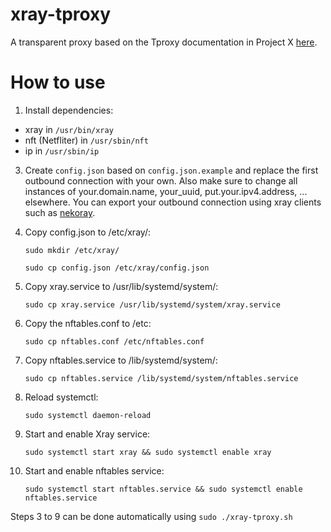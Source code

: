 # xray-tproxy
A transparent proxy based on the Tproxy documentation in Project X [here](https://xtls.github.io/Xray-docs-next/en/document/level-2/tproxy.html).

# How to use
1. Install dependencies:

- xray in `/usr/bin/xray`
- nft (Netfliter) in `/usr/sbin/nft`
- ip in `/usr/sbin/ip`
    

3. Create `config.json` based on `config.json.example` and replace the first outbound connection with your own. Also make sure to change all instances of your.domain.name, your_uuid, put.your.ipv4.address, ... elsewhere. You can export your outbound connection using xray clients such as [nekoray](https://github.com/MatsuriDayo/nekoray).
4. Copy config.json to /etc/xray/: 

    `sudo mkdir /etc/xray/`
   
    `sudo cp config.json /etc/xray/config.json`
   
5. Copy xray.service to /usr/lib/systemd/system/:

    `sudo cp xray.service /usr/lib/systemd/system/xray.service`

6. Copy the nftables.conf to /etc: 

    `sudo cp nftables.conf /etc/nftables.conf`

7. Copy nftables.service to /lib/systemd/system/: 

    `sudo cp nftables.service /lib/systemd/system/nftables.service`

8. Reload systemctl: 

    `sudo systemctl daemon-reload`

9. Start and enable Xray service: 

    `sudo systemctl start xray && sudo systemctl enable xray`

   
10. Start and enable nftables service: 

    `sudo systemctl start nftables.service && sudo systemctl enable nftables.service`


Steps 3 to 9 can be done automatically using `sudo ./xray-tproxy.sh`
